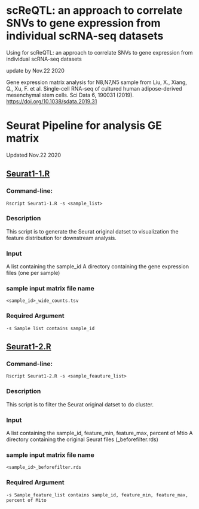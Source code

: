 # scReQTL: an approach to correlate SNVs to gene expression from individual scRNA-seq datasets
Using for scReQTL: an approach to correlate SNVs to gene expression from individual scRNA-seq datasets

update by Nov.22 2020

Gene expression matrix analysis for N8,N7,N5 sample from Liu, X., Xiang, Q., Xu, F. et al. Single-cell RNA-seq of cultured human adipose-derived mesenchymal stem cells. Sci Data 6, 190031 (2019). https://doi.org/10.1038/sdata.2019.31

# Seurat Pipeline for analysis GE matrix
Updated Nov.22 2020

## [Seurat1-1.R](https://github.com/hliu5259/scReQTL/blob/master/seurat1-1.R)
### Command-line:
	Rscript Seurat1-1.R -s <sample_list>

### Description

This script is to generate the Seurat original datset to visualization the feature distribution for downstream analysis. 


### Input 
A list containing the sample_id 
A directory containing the gene expression files (one per sample) 

### sample input matrix file name
	<sample_id>_wide_counts.tsv 

### Required Argument
	-s Sample list contains sample_id
	

## [Seurat1-2.R](https://github.com/hliu5259/scReQTL/blob/master/seurat1-2.R)
### Command-line:
	Rscript Seurat1-2.R -s <sample_feauture_list>

### Description

This script is to filter the Seurat original datset to do cluster.


### Input 
A list containing the sample_id, feature_min, feature_max, percent of Mtio
A directory containing the original Seurat files (_beforefilter.rds)

### sample input matrix file name
	<sample_id>_beforefilter.rds

### Required Argument
	-s Sample_feature_list contains sample_id, feature_min, feature_max, percent of Mito
